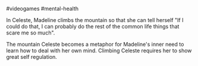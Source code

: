 #videogames #mental-health

In Celeste, Madeline climbs the mountain so that she can tell herself "If I could do that, I can probably do the rest of the common life things that scare me so much".

The mountain Celeste becomes a metaphor for Madeline's inner need to learn how to deal with her own mind. Climbing Celeste requires her to show great self regulation. 